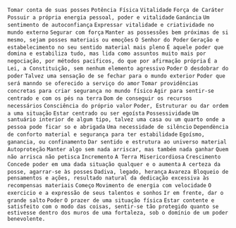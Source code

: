 `Tomar conta de suas posses` `Potência Física` `Vitalidade` `Força de Caráter`
`Possuir a própria energia pessoal, poder e vitalidade` `Ganáncia` `Um
sentimento de autoconfiança` `Expressar vitalidade e criatividade no mundo
externo` `Segurar com força` `Manter as possessões bem próximas de si mesmo,
sejam posses materiais ou emoções` `O Senhor do Poder` `Geração e
estabelecimento no seu sentido material mais pleno` `É aquele poder que domina
e estabiliza tudo, mas lida como assuntos muito mais por negociação, por
métodos pacificos, do que por afirmação própria` `É a Lei, a Constituição, sem
nenhum elemento agressivo` `Poder` `O desdobrar do poder` `Talvez uma sensação
de se fechar para o mundo exterior` `Poder que será manndo se oferecido a
serviço do amor` `Tomar providências concretas para criar segurança no mundo
físico` `Agir para sentir-se centrado e com os pés na terra` `Dom de conseguir
os recursos necessários` `Consciência do próprio valor` `Poder, Estruturar ou
dar ordem a uma situação` `Estar centrado ou ser egoísta` `Possessividade` `Um
santuário interior de algum tipo, talvez uma casa ou um quarto onde a pessoa
pode ficar so e abrigada` `Uma necessidade de silêncio` `Dependència de
conforto material e segurança para ter estabilidade` `Egoísmo, ganancia, ou
confinamento` `Dar sentido e estrutura ao universo material` `Autoproteção`
`Manter algo sem nada arriscar, mas também nada ganhar` `Quem não arrisca não
petisca` `Incremento` `A Terra Misericordiosa` `Crescimento` `Concede poder em
uma dada situação qualquer e o aumenta` `A certeza da posse, agarrar-se às
posses` `Dadiva, legado, herança` `Avareza Bloqueio de pensamentos e ações,
resultado natural da dedicação excessiva às recompensas materiais` `Começo`
`Movimento de energia com velocidade` `O exercicio e a expressão de seus
talentos e sonhos` `Ir em frente, dar o grande salto` `Poder` `O prazer de uma
situação física` `Estar contente e satisfeito com o modo das coisas, sentir-se
tão protegido quanto se estivesse dentro dos muros de uma fortaleza, sob o
domínio de um poder benevolente.`

